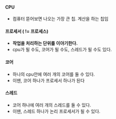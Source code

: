 #### CPU

- 컴퓨터 뜯어보면 나오는 가장 큰 칩. 계산을 하는 칩임

#### 프로세서 ( != 프로세스)

- **작업을 처리하는 단위를 이야기한다.**
- cpu가 될 수도, 코어가 될 수도, 스레드가 될 수도 있다.

#### 코어

- 하나의 cpu안에 여러 개의 코어를 둘 수 있다.
- 이땐, 코어 하나가 프로세서 하나가 된다

#### 스레드

- 코어 하나에 여러 개의 스레드를 둘 수 있다.
- 이땐, 스레드 하나가 논리 프로세서가 될 수 있다.